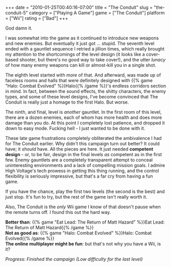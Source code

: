 +++
date = "2010-01-25T00:40:16-07:00"
title = "The Conduit"
slug = "the-conduit-5"
category = ["Playing A Game"]
game = ["The Conduit"]
platform = ["Wii"]
rating = ["Bad"]
+++

God damn it.

I was somewhat into the game as it continued to introduce new weapons and new enemies.  But eventually it just got ... stupid.  The seventh level ended with a gauntlet sequence I retried a jillion times, which really brought my attention to the shortcomings of the level design (it looks like a cover-based shooter, but there's no good way to take cover!), and the utter <i>lunacy</i> of how many enemy weapons can kill or almost-kill you in a single shot.

The eighth level started with <i>more</i> of that.  And afterward, was made up of faceless rooms and halls that were definitely designed with {{% game "Halo: Combat Evolved" %}}Halo{{% /game %}}'s endless corridors section in mind.  In fact, between the sound effects, the shitty characters, the enemy types, and some of these level designs, I've become convinced that The Conduit is really just a homage to the first Halo.  But worse.

The ninth, and final, level is <i>another</i> gauntlet.  In the first room of this level, there are a dozen enemies, each of whom has more health and does more damage than you do.  At this point I completely lost patience, and dropped it down to easy mode.  Fucking hell - I just wanted to be done with it.

These late game frustrations completely obliterated the ambivalence I had for The Conduit earlier.  Why didn't this campaign turn out better?  It could have; it <i>should</i> have.  All the pieces are here.  It just needed <b>competent design</b> - or, to be fair, design in the final levels <i>as</i> competent as in the first few.  Enemy gauntlets are a completely transparent attempt to conceal uninteresting environments and a lack of compelling mission goals.  I admire High Voltage's tech prowess in getting this thing running, and the control flexibility is seriously impressive, but that's a far cry from having a fun game.

If you have the chance, play the first two levels (the second is the best) and just stop.  It's fun to try, but the rest of the game isn't really worth it.

Also, The Conduit is the <i>only</i> Wii game I know of that doesn't pause when the remote turns off.  I found this out the hard way.

<b>Better than</b>: {{% game "Eat Lead: The Return of Matt Hazard" %}}Eat Lead: The Return of Matt Hazard{{% /game %}}  
<b>Not as good as</b>: {{% game "Halo: Combat Evolved" %}}Halo: Combat Evolved{{% /game %}}  
<b>The online multiplayer might be fun</b>: but that's not why you have a Wii, is it?

<i>Progress: Finished the campaign (Low difficulty for the last level)</i>